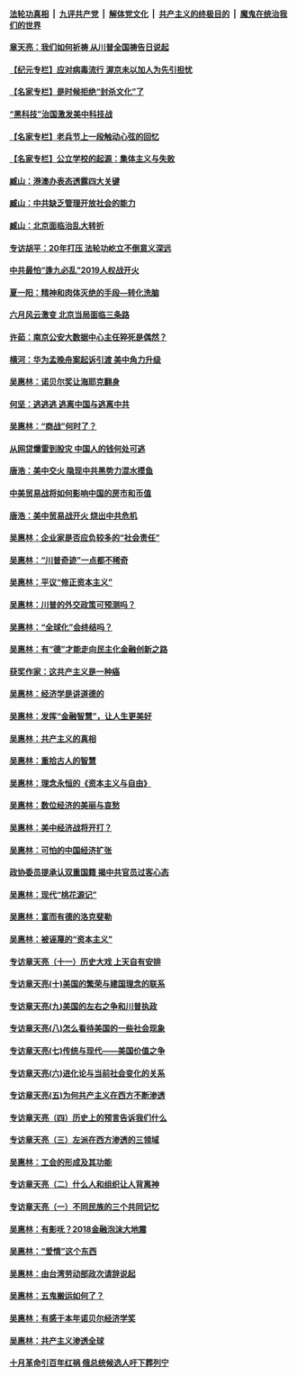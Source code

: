 ####  [法轮功真相](../../../../basic/blob/master/README.md?t=07072231) &nbsp;|&nbsp; [九评共产党](../../../../9ping.md/blob/master/README.md?t=07072231) &nbsp;|&nbsp; [解体党文化](../../../../jtdwh.md/blob/master/README.md?t=07072231)  &nbsp;|&nbsp; [共产主义的终极目的](../../../../gczydzjmd.md/blob/master/README.md?t=07072231) &nbsp;|&nbsp; [魔鬼在统治我们的世界](../../../../mgztzwmdsj.md/blob/master/README.md?t=07072231) 

#### [章天亮：我们如何祈祷 从川普全国祷告日说起](../pages/nsc423/n11944627.md?t=07072231) 

#### [【纪元专栏】应对病毒流行 渥京未以加人为先引担忧](../pages/nsc423/n11875714.md?t=07072231) 

#### [【名家专栏】是时候拒绝“封杀文化”了](../pages/nsc423/n11814093.md?t=07072231) 

#### [“黑科技”治国激发美中科技战](../pages/nsc423/n11638056.md?t=07072231) 

#### [【名家专栏】老兵节上一段触动心弦的回忆](../pages/nsc423/n11646016.md?t=07072231) 

#### [【名家专栏】公立学校的起源：集体主义与失败](../pages/nsc423/n11601833.md?t=07072231) 

#### [臧山：港澳办表态透露四大关键](../pages/nsc423/n11421628.md?t=07072231) 

#### [臧山：中共缺乏管理开放社会的能力](../pages/nsc423/n11407457.md?t=07072231) 

#### [臧山：北京面临治乱大转折](../pages/nsc423/n11406895.md?t=07072231) 

#### [专访胡平：20年打压 法轮功屹立不倒意义深远](../pages/nsc423/n11398800.md?t=07072231) 

#### [中共最怕“逢九必乱”2019人权战开火](../pages/nsc423/n11385248.md?t=07072231) 

#### [夏一阳：精神和肉体灭绝的手段—转化洗脑](../pages/nsc423/n11368250.md?t=07072231) 

#### [六月风云激变 北京当局面临三条路](../pages/nsc423/n11313668.md?t=07072231) 

#### [许茹：南京公安大数据中心主任猝死是偶然？](../pages/nsc423/n11064744.md?t=07072231) 

#### [横河：华为孟晚舟案起诉引渡 美中角力升级](../pages/nsc423/n11027230.md?t=07072231) 

#### [吴惠林：诺贝尔奖让海耶克翻身](../pages/nsc423/n10890049.md?t=07072231) 

#### [何坚：逃逃逃 逃离中国与逃离中共](../pages/nsc423/n10592891.md?t=07072231) 

#### [吴惠林：“商战”何时了？](../pages/nsc423/n10573558.md?t=07072231) 

#### [从网贷爆雷到股灾 中国人的钱何处可逃](../pages/nsc423/n10572800.md?t=07072231) 

#### [唐浩：美中交火 隐现中共黑势力混水摸鱼](../pages/nsc423/n10544040.md?t=07072231) 

#### [中美贸易战将如何影响中国的房市和币值](../pages/nsc423/n10543697.md?t=07072231) 

#### [唐浩：美中贸易战开火 烧出中共危机](../pages/nsc423/n10540126.md?t=07072231) 

#### [吴惠林：企业家是否应负较多的“社会责任”](../pages/nsc423/n10535022.md?t=07072231) 

#### [吴惠林：“川普奇迹”一点都不稀奇](../pages/nsc423/n10512808.md?t=07072231) 

#### [吴惠林：平议“修正资本主义”](../pages/nsc423/n10495724.md?t=07072231) 

#### [吴惠林：川普的外交政策可预测吗？](../pages/nsc423/n10462387.md?t=07072231) 

#### [吴惠林：“全球化”会终结吗？](../pages/nsc423/n10452838.md?t=07072231) 

#### [吴惠林：有“德”才能走向民主化金融创新之路](../pages/nsc423/n10432292.md?t=07072231) 

#### [获奖作家：这共产主义是一种癌](../pages/nsc423/n10431541.md?t=07072231) 

#### [吴惠林：经济学是讲道德的](../pages/nsc423/n10398014.md?t=07072231) 

#### [吴惠林：发挥“金融智慧”，让人生更美好](../pages/nsc423/n10375019.md?t=07072231) 

#### [吴惠林：共产主义的真相](../pages/nsc423/n10351394.md?t=07072231) 

#### [吴惠林：重拾古人的智慧](../pages/nsc423/n10337691.md?t=07072231) 

#### [吴惠林：理念永恒的《资本主义与自由》](../pages/nsc423/n10316274.md?t=07072231) 

#### [吴惠林：数位经济的美丽与哀愁](../pages/nsc423/n10292946.md?t=07072231) 

#### [吴惠林：美中经济战将开打？](../pages/nsc423/n10258825.md?t=07072231) 

#### [吴惠林：可怕的中国经济扩张](../pages/nsc423/n10219147.md?t=07072231) 

#### [政协委员提承认双重国籍 揭中共官员过客心态](../pages/nsc423/n10208809.md?t=07072231) 

#### [吴惠林：现代“桃花源记”](../pages/nsc423/n10185234.md?t=07072231) 

#### [吴惠林：富而有德的洛克斐勒](../pages/nsc423/n10142264.md?t=07072231) 

#### [吴惠林：被诬蔑的“资本主义”](../pages/nsc423/n10124816.md?t=07072231) 

#### [专访章天亮（十一）历史大戏 上天自有安排](../pages/nsc423/n10094905.md?t=07072231) 

#### [专访章天亮(十)美国的繁荣与建国理念的联系](../pages/nsc423/n10094899.md?t=07072231) 

#### [专访章天亮(九)美国的左右之争和川普执政](../pages/nsc423/n10094889.md?t=07072231) 

#### [专访章天亮(八)怎么看待美国的一些社会现象](../pages/nsc423/n10094857.md?t=07072231) 

#### [专访章天亮(七)传统与现代——美国价值之争](../pages/nsc423/n10093140.md?t=07072231) 

#### [专访章天亮(六)进化论与当前社会变化的关系](../pages/nsc423/n10092036.md?t=07072231) 

#### [专访章天亮(五)为何共产主义在西方不断渗透](../pages/nsc423/n10083620.md?t=07072231) 

#### [专访章天亮（四）历史上的预言告诉我们什么](../pages/nsc423/n10083606.md?t=07072231) 

#### [专访章天亮（三）左派在西方渗透的三领域](../pages/nsc423/n10081115.md?t=07072231) 

#### [吴惠林：工会的形成及其功能](../pages/nsc423/n10080633.md?t=07072231) 

#### [专访章天亮（二）什么人和组织让人背离神](../pages/nsc423/n10076637.md?t=07072231) 

#### [专访章天亮（一）不同民族的三个共同记忆](../pages/nsc423/n10074188.md?t=07072231) 

#### [吴惠林：有影呒？2018金融泡沫大地震](../pages/nsc423/n10040534.md?t=07072231) 

#### [吴惠林：“爱情”这个东西](../pages/nsc423/n10019423.md?t=07072231) 

#### [吴惠林：由台湾劳动部政次请辞说起](../pages/nsc423/n9979679.md?t=07072231) 

#### [吴惠林：五鬼搬运如何了？](../pages/nsc423/n9925338.md?t=07072231) 

#### [吴惠林：有感于本年诺贝尔经济学奖](../pages/nsc423/n9871883.md?t=07072231) 

#### [吴惠林：共产主义渗透全球](../pages/nsc423/n9812748.md?t=07072231) 

#### [十月革命引百年红祸 俄总统候选人吁下葬列宁](../pages/nsc423/n9810182.md?t=07072231) 


